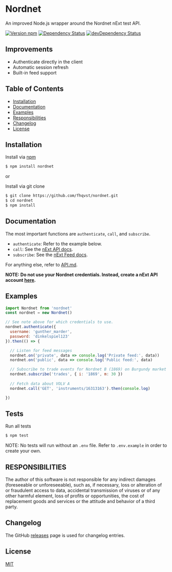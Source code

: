 # Nordnet

An improved Node.js wrapper around the Nordnet nExt test API.

[![Version npm](https://img.shields.io/npm/v/nordnet.svg)](https://www.npmjs.com/package/nordnet)
[![Dependency Status](https://david-dm.org/fhqvst/nordnet.svg)](https://david-dm.org/fhqvst/nordnet)
[![devDependency Status](https://david-dm.org/fhqvst/nordnet/dev-status.svg)](https://david-dm.org/fhqvst/nordnet#info=devDependencies)

## Improvements

- Authenticate directly in the client
- Automatic session refresh
- Built-in feed support

## Table of Contents

* [Installation](#installation)
* [Documentation](#documentation)
* [Examples](#examples)
* [Responsibilities](#responsibilities)
* [Changelog](#changelog)
* [License](#license)

## Installation

Install via [npm](https://www.npmjs.com/package/nordnet)

```bash
$ npm install nordnet
```

or

Install via git clone

```bash
$ git clone https://github.com/fhqvst/nordnet.git
$ cd nordnet
$ npm install
```

## Documentation

The most important functions are `authenticate`, `call`, and `subscribe`.
- `authenticate`: Refer to the example below.
- `call`: See the [nExt API docs](https://api.test.nordnet.se/api-docs/index.html).
- `subscribe`: See the [nExt Feed docs](https://api.test.nordnet.se/next/2/api-docs/docs/feeds).

For anything else, refer to [API.md](https://github.com/fhqvst/nordnet/blob/master/API.md).

**NOTE: Do not use your Nordnet credentials. Instead, create a nExt API account [here](https://api.test.nordnet.se/account/register).**

## Examples
```javascript
import Nordnet from 'nordnet'
const nordnet = new Nordnet()

// See note above for which credentials to use.
nordnet.authenticate({
  username: 'gunther_marder',
  password: 'dinkelspiel123'
}).then(() => {

  // Listen for feed messages
  nordnet.on('private', data => console.log('Private feed:', data))
  nordnet.on('public', data => console.log('Public feed:', data)

  // Subscribe to trade events for Nordnet B (1869) on Burgundy market (30)
  nordnet.subscribe('trades', { i: '1869', m: 30 })
  
  // Fetch data about VOLV A
  nordnet.call('GET', 'instruments/16313163').then(console.log) 

})
```

## Tests

Run all tests

```bash
$ npm test
```
NOTE: No tests will run without an `.env` file. Refer to `.env.example` in order to create your own.

## RESPONSIBILITIES

The author of this software is not responsible for any indirect damages (foreseeable or unforeseeable), such as, if necessary, loss or alteration of or fraudulent access to data, accidental transmission of viruses or of any other harmful element, loss of profits or opportunities, the cost of replacement goods and services or the attitude and behavior of a third party.

## Changelog

The GitHub [releases][changelog] page is used for changelog entries.

## License

[MIT](LICENSE)

[axios]: https://github.com/mzabriskie/axios
[node-rsa]: https://github.com/rzcoder/node-rsa/
[changelog]: https://github.com/fhqvst/nordnet/releases
